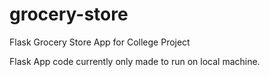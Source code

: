 # grocery-store
Flask Grocery Store App for College Project

Flask App code currently only made to run on local machine.
